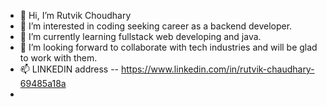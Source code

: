 - 👋 Hi, I’m Rutvik Choudhary
- 👀 I’m interested in coding seeking career as a backend developer.
- 🌱 I’m currently learning fullstack web developing and java.
- 💞️ I’m looking forward to collaborate with tech industries and will be glad to work with them.
- 📫 LINKEDIN address -- https://www.linkedin.com/in/rutvik-chaudhary-69485a18a
-

<!---
rutvik-30/rutvik-30 is a ✨ special ✨ repository because its `README.md` (this file) appears on your GitHub profile.
You can click the Preview link to take a look at your changes.
--->
